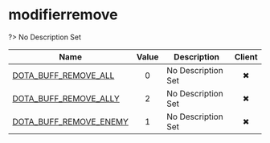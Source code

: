 # modifierremove
?> No Description Set

Name|Value|Description|Client
--|:--:|--|:--:
[DOTA_BUFF_REMOVE_ALL](Constants/modifierremove/DOTA_BUFF_REMOVE_ALL)|0|No Description Set|✖
[DOTA_BUFF_REMOVE_ALLY](Constants/modifierremove/DOTA_BUFF_REMOVE_ALLY)|2|No Description Set|✖
[DOTA_BUFF_REMOVE_ENEMY](Constants/modifierremove/DOTA_BUFF_REMOVE_ENEMY)|1|No Description Set|✖
